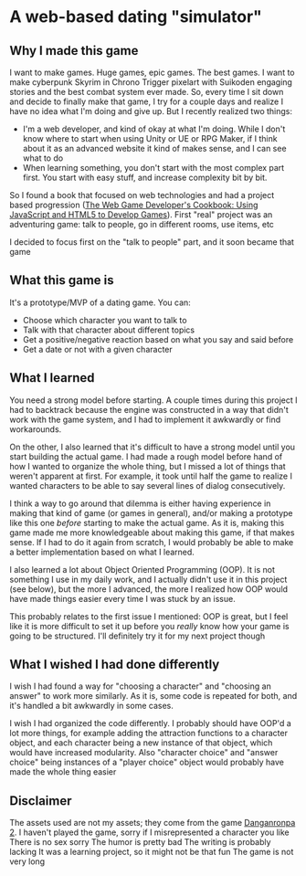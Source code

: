 # A web-based dating "simulator"

## Why I made this game
I want to make games. Huge games, epic games. The best games. I want to make cyberpunk Skyrim in Chrono Trigger pixelart with Suikoden engaging stories and the best combat system ever made.
So, every time I sit down and decide to finally make that game, I try for a couple days and realize I have no idea what I'm doing and give up.
But I recently realized two things:
- I'm a web developer, and kind of okay at what I'm doing. While I don't know where to start when using Unity or UE or RPG Maker, if I think about it as an advanced website it kind of makes sense, and I can see what to do
- When learning something, you don't start with the most complex part first. You start with easy stuff, and increase complexity bit by bit.

So I found a book that focused on web technologies and had a project based progression ([The Web Game Developer's Cookbook: Using JavaScript and HTML5 to Develop Games](https://www.amazon.com/dp/B00C0OBZIU)). First "real" project was an adventuring game: talk to people, go in different rooms, use items, etc

I decided to focus first on the "talk to people" part, and it soon became that game

## What this game is
It's a prototype/MVP of a dating game. You can:

- Choose which character you want to talk to
- Talk with that character about different topics
- Get a positive/negative reaction based on what you say and said before
- Get a date or not with a given character

## What I learned

You need a strong model before starting. A couple times during this project I had to backtrack because the engine was constructed in a way that didn't work with the game system, and I had to implement it awkwardly or find workarounds.

On the other, I also learned that it's difficult to have a strong model until you start building the actual game. I had made a rough model before hand of how I wanted to organize the whole thing, but I missed a lot of things that weren't apparent at first. For example, it took until half the game to realize I wanted characters to be able to say several lines of dialog consecutively. 

I think a way to go around that dilemma is either having experience in making that kind of game (or games in general), and/or making a prototype like this one *before* starting to make the actual game. As it is, making this game made me more knowledgeable about making this game, if that makes sense. If I had to do it again from scratch, I would probably be able to make a better implementation based on what I learned.

I also learned a lot about Object Oriented Programming (OOP). It is not something I use in my daily work, and I actually didn't use it in this project (see below), but the more I advanced, the more I realized how OOP would have made things easier every time I was stuck by an issue.

This probably relates to the first issue I mentioned: OOP is great, but I feel like it is more difficult to set it up before you *really* know how your game is going to be structured. I'll definitely try it for my next project though

## What I wished I had done differently

I wish I had found a way for "choosing a character" and "choosing an answer" to work more similarly. As it is, some code is repeated for both, and it's handled a bit awkwardly in some cases.

I wish I had organized the code differently. I probably should have OOP'd a lot more things, for example adding the attraction functions to a character object, and each character being a new instance of that object, which would have increased modularity. Also "character choice" and "answer choice" being instances of a "player choice" object would probably have made the whole thing easier

## Disclaimer
The assets used are not my assets; they come from the game [Danganronpa 2](https://store.steampowered.com/app/413420/Danganronpa_2_Goodbye_Despair/). I haven't played the game, sorry if I misrepresented a character you like
There is no sex sorry
The humor is pretty bad
The writing is probably lacking
It was a learning project, so it might not be that fun
The game is not very long
